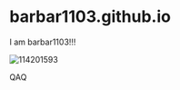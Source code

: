 # barbar1103.github.io
I am barbar1103!!!

![114201593](https://user-images.githubusercontent.com/114201593/197105822-fb798659-feef-4523-8794-4ee7e51cd57e.jpg)

QAQ
